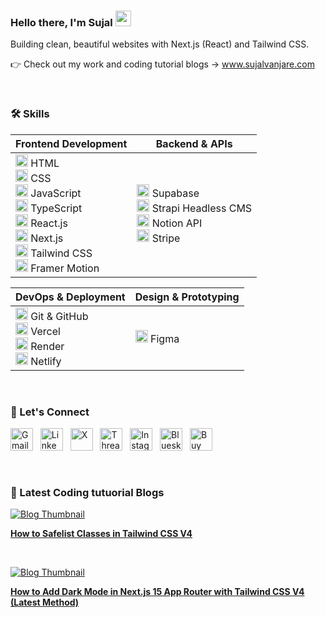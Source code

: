 ### Hello there, I'm Sujal <img src="https://media.giphy.com/media/hvRJCLFzcasrR4ia7z/giphy.gif" width="25px" height="25px">

Building clean, beautiful websites with Next.js (React) and Tailwind CSS.

👉 Check out my work and coding tutorial blogs → www.sujalvanjare.com

<br>

### 🛠️ Skills  
| **Frontend Development** | **Backend & APIs** |
|--------------------------|-------------------|
| [<img src="https://www.svgrepo.com/show/452228/html-5.svg" width="20" height="20" alt="HTML5"/>](https://developer.mozilla.org/en-US/docs/Web/HTML) HTML  <br> [<img src="https://upload.wikimedia.org/wikipedia/commons/a/ab/Official_CSS_Logo.svg" width="20" height="20" alt="CSS3"/>](https://developer.mozilla.org/en-US/docs/Web/CSS) CSS  <br> [<img src="https://www.svgrepo.com/show/353925/javascript.svg" width="20" height="20" alt="JavaScript"/>](https://developer.mozilla.org/en-US/docs/Web/JavaScript) JavaScript  <br> [<img src="https://www.svgrepo.com/show/354478/typescript-icon.svg" width="20" height="20" alt="TypeScript"/>](https://www.typescriptlang.org/) TypeScript  <br> [<img src="https://cdn.simpleicons.org/react/61DAFB" width="20" height="20" alt="React"/>](https://reactjs.org/) React.js  <br> [<img src="https://s3-us-west-2.amazonaws.com/public.notion-static.com/36c73a92-668a-4962-9217-c49ab648729a/next-js.svg" width="20" height="20" alt="Next.js"/>](https://nextjs.org/) Next.js   <br> [<img src="https://www.svgrepo.com/show/374118/tailwind.svg" width="20" height="20" alt="Tailwind CSS"/>](https://tailwindcss.com/) Tailwind CSS  <br> [<img src="https://s3-us-west-2.amazonaws.com/public.notion-static.com/1c2a0105-efaf-405e-8577-e5521f2fe781/motion.svg" width="20" height="20" alt="Framer Motion"/>](https://www.framer.com/motion/) Framer Motion | [<img src="https://s3-us-west-2.amazonaws.com/public.notion-static.com/20657b4e-8f38-4be7-9ee5-d6e6934fa1dc/supabase.svg" width="20" height="20" alt="Supabase"/>](https://supabase.com/) Supabase  <br> [<img src="https://www.svgrepo.com/show/354399/strapi-icon.svg" width="20" height="20" alt="Strapi"/>](https://strapi.io/) Strapi Headless CMS  <br> [<img src="https://s3-us-west-2.amazonaws.com/public.notion-static.com/072bbd9f-a3e6-44f1-a595-f0d953f0d3c9/notion.svg" width="20" height="20" alt="Notion"/>](https://notion.so/) Notion API  <br> [<img src="https://www.svgrepo.com/show/452108/stripe.svg" width="20" height="20" alt="Stripe"/>](https://stripe.com/) Stripe |

| **DevOps & Deployment** | **Design & Prototyping** |
|------------------------|-------------------------|
| [<img src="https://s3-us-west-2.amazonaws.com/public.notion-static.com/c994981f-a2a5-463f-a5ad-76afe7b069d2/github.svg" width="20" height="20" alt="GitHub"/>](https://github.com/) Git & GitHub  <br> [<img src="https://s3-us-west-2.amazonaws.com/public.notion-static.com/2a751613-7f4e-40f8-a509-c34171a1ff5d/vercel.svg" width="20" height="20" alt="Vercel"/>](https://vercel.com/) Vercel  <br> [<img src="https://s3-us-west-2.amazonaws.com/public.notion-static.com/263d5526-c0d1-406b-bb63-4b0d5cdad29e/render.svg" width="20" height="20" alt="Render"/>](https://render.com/) Render  <br> [<img src="https://cdn.simpleicons.org/netlify/00C7B7" width="20" height="20" alt="Netlify"/>](https://netlify.com/) Netlify | [<img src="https://www.svgrepo.com/show/354987/figma.svg" width="20" height="20" alt="Figma"/>](https://figma.com/) Figma |

<br>

### 🔗 Let's Connect
[<img src="https://www.svgrepo.com/show/381000/new-logo-gmail.svg" height="36" alt="Gmail" />](mailto:sujalvanjaredev@gmail.com) &nbsp;
[<img src="https://upload.wikimedia.org/wikipedia/commons/8/81/LinkedIn_icon.svg" height="36" alt="LinkedIn" />](https://www.linkedin.com/in/sujal-vanjare) &nbsp;
[<img src="https://upload.wikimedia.org/wikipedia/commons/5/5a/X_icon_2.svg" height="36" alt="X" />](https://x.com/sujal_vanjare) &nbsp;
[<img src="https://upload.wikimedia.org/wikipedia/commons/0/01/Threads_%28app%29.svg" height="36" alt="Threads" />](https://www.threads.com/@sujal_vanjare_) &nbsp;
[<img src="https://www.svgrepo.com/show/452229/instagram-1.svg" height="36" alt="Instagram" />](https://www.instagram.com/sujal_vanjare_/) &nbsp;
[<img src="https://upload.wikimedia.org/wikipedia/commons/7/7a/Bluesky_Logo.svg" height="36" alt="Bluesky" />](https://bsky.app/profile/sujal-160.bsky.social) &nbsp;
[<img src="https://cdn.buymeacoffee.com/uploads/project_updates/2023/12/08f1cf468ace518fc8cc9e352a2e613f.png" height="36" alt="Buy Me a Coffee" />](https://buymeacoffee.com/sujal_vanjare)

<br>

### 📑 Latest Coding tutuorial Blogs  
[![Blog Thumbnail](https://res.cloudinary.com/drzcgtzx8/image/upload/c_scale,w_500/v1740045680/portfolio/blog/iooblv4emhxchpa9o5c7.png)](https://www.sujalvanjare.com/blog/safelist-classes-tailwind-css-v4)

**[How to Safelist Classes in Tailwind CSS V4](https://www.sujalvanjare.com/blog/safelist-classes-tailwind-css-v4)**  

<br>

[![Blog Thumbnail](https://res.cloudinary.com/drzcgtzx8/image/upload/c_scale,w_500/v1740837389/portfolio/blog/oo12fmjzvemmk1dgoavk.png)](https://www.sujalvanjare.com/blog/dark-mode-nextjs15-tailwind-v4)

**[How to Add Dark Mode in Next.js 15 App Router with Tailwind CSS V4 (Latest Method)](https://www.sujalvanjare.com/blog/dark-mode-nextjs15-tailwind-v4)**  


